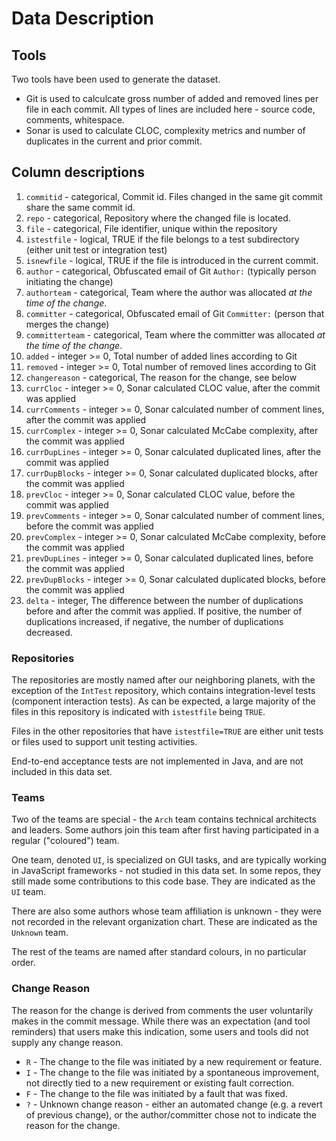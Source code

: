 # Data Description

## Tools

Two tools have been used to generate the dataset.

* Git is used to calculcate gross number of added and removed lines per file in each commit. All types of lines are included here - source code, comments, whitespace.
* Sonar is used to calculate CLOC, complexity metrics and number of duplicates in the current and prior commit.

## Column descriptions

1. `commitid` - categorical, Commit id. Files changed in the same git commit share the same commit id.
2. `repo` - categorical, Repository where the changed file is located.
3. `file` - categorical, File identifier, unique within the repository
4. `istestfile` - logical, TRUE if the file belongs to a test subdirectory (either unit test or integration test)
5. `isnewfile` - logical, TRUE if the file is introduced in the current commit.
6. `author` - categorical, Obfuscated email of Git `Author:` (typically person initiating the change)
7. `authorteam` - categorical, Team where the author was allocated *at the time of the change*.
8. `committer` - categorical, Obfuscated email of Git `Committer:` (person that merges the change)
9. `committerteam` - categorical, Team where the committer was allocated *at the time of the change*.
10. `added` - integer >= 0, Total number of added lines according to Git
11. `removed` - integer >= 0, Total number of removed lines according to Git
12. `changereason` - categorical, The reason for the change, see below
13. `currCloc` - integer >= 0, Sonar calculated CLOC value, after the commit was applied
14. `currComments` - integer >= 0, Sonar calculated number of comment lines, after the commit was applied
15. `currComplex` - integer >= 0, Sonar calculated McCabe complexity, after the commit was applied
16. `currDupLines` - integer >= 0, Sonar calculated duplicated lines, after the commit was applied
17. `currDupBlocks` - integer >= 0, Sonar calculated duplicated blocks, after the commit was applied
18. `prevCloc` - integer >= 0, Sonar calculated CLOC value, before the commit was applied
19. `prevComments` - integer >= 0, Sonar calculated number of comment lines, before the commit was applied
20. `prevComplex` - integer >= 0, Sonar calculated McCabe complexity, before the commit was applied
21. `prevDupLines` - integer >= 0, Sonar calculated duplicated lines, before the commit was applied
22. `prevDupBlocks` - integer >= 0, Sonar calculated duplicated blocks, before the commit was applied
23. `delta` - integer, The difference between the number of duplications before and after the commit was applied. If positive, the number of duplications increased, if negative, the number of duplications decreased.

### Repositories

The repositories are mostly named after our neighboring planets, with the exception of the `IntTest` repository, which contains integration-level tests (component interaction tests). As can be expected, a large majority of the files in this repository is indicated with `istestfile` being `TRUE`.

Files in the other repositories that have `istestfile=TRUE` are either unit tests or files used to support unit testing activities.

End-to-end acceptance tests are not implemented in Java, and are not included in this data set.

### Teams

Two of the teams are special - the `Arch` team contains technical architects and leaders.
Some authors join this team after first having participated in a regular ("coloured") team.

One team, denoted `UI`, is specialized on GUI tasks, and are typically working in JavaScript frameworks - not studied in this data set. In some repos, they still made some contributions to this code base. They are indicated as the `UI` team.

There are also some authors whose team affiliation is unknown - they were not recorded in the relevant organization chart. These are indicated as the `Unknown` team.

The rest of the teams are named after standard colours, in no particular order.

### Change Reason

The reason for the change is derived from comments the user voluntarily makes in the commit message. While there was an expectation (and tool reminders) that users make this indication, some users and tools did not supply any change reason.

* `R` - The change to the file was initiated by a new requirement or feature.
* `I` - The change to the file was initiated by a spontaneous improvement, not directly tied to a new requirement or existing fault correction.
* `F` - The change to the file was initiated by a fault that was fixed.
* `?` - Unknown change reason - either an automated change (e.g. a revert of previous change), or the author/committer chose not to indicate the reason for the change.